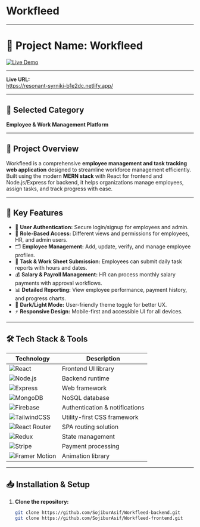 # Workfleed

---

# 🚀 Project Name: Workfleed

[![Live Demo](https://img.shields.io/badge/Live-Demo-brightgreen)](https://resonant-syrniki-b1e2dc.netlify.app/)

---

**Live URL:**  
https://resonant-syrniki-b1e2dc.netlify.app/

---

## 📂 Selected Category  
**Employee & Work Management Platform**

---

## 🌟 Project Overview

Workfleed is a comprehensive **employee management and task tracking web application** designed to streamline workforce management efficiently.  
Built using the modern **MERN stack** with React for frontend and Node.js/Express for backend, it helps organizations manage employees, assign tasks, and track progress with ease.

---

## 🚀 Key Features

- 🔐 **User Authentication:** Secure login/signup for employees and admin.  
- 👥 **Role-Based Access:** Different views and permissions for employees, HR, and admin users.  
- 🗂️ **Employee Management:** Add, update, verify, and manage employee profiles.  
- 📝 **Task & Work Sheet Submission:** Employees can submit daily task reports with hours and dates.  
- 💰 **Salary & Payroll Management:** HR can process monthly salary payments with approval workflows.  
- 📊 **Detailed Reporting:** View employee performance, payment history, and progress charts.  
- 🌙 **Dark/Light Mode:** User-friendly theme toggle for better UX.  
- ⚡ **Responsive Design:** Mobile-first and accessible UI for all devices.  

---

## 🛠️ Tech Stack & Tools

| Technology         | Description                              |
|--------------------|----------------------------------------|
| ![React](https://img.shields.io/badge/react-20232A?style=for-the-badge&logo=react&logoColor=61DAFB) | Frontend UI library                     |
| ![Node.js](https://img.shields.io/badge/node.js-339933?style=for-the-badge&logo=node.js&logoColor=white)  | Backend runtime                        |
| ![Express](https://img.shields.io/badge/express.js-000000?style=for-the-badge&logo=express&logoColor=white) | Web framework                         |
| ![MongoDB](https://img.shields.io/badge/mongodb-47A248?style=for-the-badge&logo=mongodb&logoColor=white) | NoSQL database                        |
| ![Firebase](https://img.shields.io/badge/firebase-FFCA28?style=for-the-badge&logo=firebase&logoColor=black) | Authentication & notifications        |
| ![TailwindCSS](https://img.shields.io/badge/tailwindcss-38B2AC?style=for-the-badge&logo=tailwind-css&logoColor=white) | Utility-first CSS framework           |
| ![React Router](https://img.shields.io/badge/react--router-CA4245?style=for-the-badge&logo=react-router&logoColor=white) | SPA routing solution                  |
| ![Redux](https://img.shields.io/badge/redux-764ABC?style=for-the-badge&logo=redux&logoColor=white) | State management                     |
| ![Stripe](https://img.shields.io/badge/stripe-635BFF?style=for-the-badge&logo=stripe&logoColor=white) | Payment processing                    |
| ![Framer Motion](https://img.shields.io/badge/framer-motion-0055FF?style=for-the-badge)          | Animation library                     |

---

## 📥 Installation & Setup

1. **Clone the repository:**

   ```bash
   git clone https://github.com/SojiburAsif/Workfleed-backend.git
   git clone https://github.com/SojiburAsif/Workfleed-frontend.git
